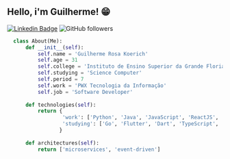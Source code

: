 ## Hello, i'm Guilherme! :grin:

[![Linkedin Badge](https://img.shields.io/badge/-LinkedIn-blue?style=flat-square&logo=Linkedin&logoColor=white&link=https://www.linkedin.com/in/guilhermekoerich/)](https://www.linkedin.com/in/guilhermekoerich/) 
![GitHub followers](https://img.shields.io/github/followers/guikoerich?style=social)

```python
  class About(Me):
      def __init__(self):
          self.name = 'Guilherme Rosa Koerich'
          self.age = 31
          self.college = 'Instituto de Ensino Superior da Grande Florianópolis'
          self.studying = 'Science Computer'
          self.period = 7
          self.work = 'PWX Tecnologia da Informação'
          self.job = 'Software Developer'
      
      def technologies(self):
          return {
                  'work': ['Python', 'Java', 'JavaScript', 'ReactJS', 'RabbitMQ', 'PostgreSQL', 'Redis', 'Docker', 'MySQL'], 
                  'studying': ['Go', 'Flutter', 'Dart', 'TypeScript', 'VueJS']
                 }
      
      def architectures(self):
          return ['microservices', 'event-driven']
      
```
